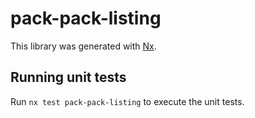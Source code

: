 # pack-pack-listing

This library was generated with [Nx](https://nx.dev).

## Running unit tests

Run `nx test pack-pack-listing` to execute the unit tests.
